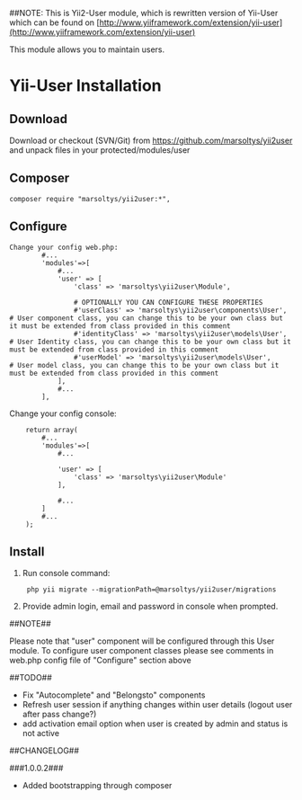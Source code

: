 ##NOTE: This is Yii2-User module, which is rewritten version of Yii-User which can be found on [http://www.yiiframework.com/extension/yii-user](http://www.yiiframework.com/extension/yii-user)


This module allows you to maintain users.

Yii-User Installation
=====================

Download
--------

Download or checkout (SVN/Git) from https://github.com/marsoltys/yii2user and unpack files in your protected/modules/user

Composer
---------

    composer require "marsoltys/yii2user:*",

Configure
---------
```
Change your config web.php:
        #...
        'modules'=>[
            #...
            'user' => [
                'class' => 'marsoltys\yii2user\Module',
                
                # OPTIONALLY YOU CAN CONFIGURE THESE PROPERTIES
                #'userClass' => 'marsoltys\yii2user\components\User', # User component class, you can change this to be your own class but it must be extended from class provided in this comment
                #'identityClass' => 'marsoltys\yii2user\models\User', # User Identity class, you can change this to be your own class but it must be extended from class provided in this comment
                #'userModel' => 'marsoltys\yii2user\models\User',     # User model class, you can change this to be your own class but it must be extended from class provided in this comment
            ],
            #...
        ],
```    
Change your config console:
```
    return array(
        #...
        'modules'=>[
            #...
            
            'user' => [
                'class' => 'marsoltys\yii2user\Module'
            ],
            
            #...
        ]
        #...
    ); 
```

Install
------- 

1. Run console command:

        php yii migrate --migrationPath=@marsoltys/yii2user/migrations

2. Provide admin login, email and password in console when prompted.

##NOTE##

Please note that "user" component will be configured through this User module.
To configure user component classes please see comments in web.php config file of "Configure" section above

##TODO##

- Fix "Autocomplete" and "Belongsto" components
- Refresh user session if anything changes within user details (logout user after pass change?)
- add activation email option when user is created by admin and status is not active

##CHANGELOG##

###1.0.0.2###
- Added bootstrapping through composer